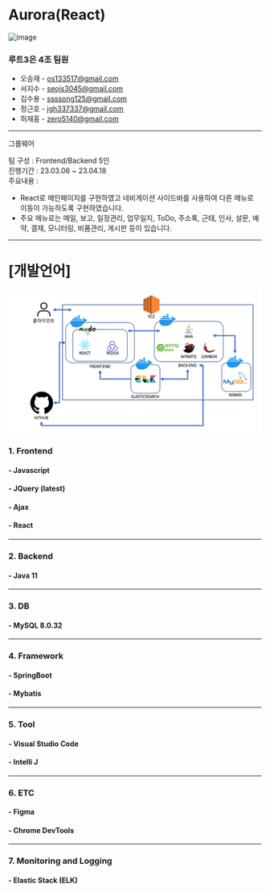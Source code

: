 # Aurora(React)
![image](https://user-images.githubusercontent.com/115364621/235844960-11851733-f3d7-433a-be69-74aee6edc92c.png)

### 루트3은 4조 팀원
* 오승재 - os133517@gmail.com
* 서지수 - seojs3045@gmail.com
* 김수용 - ssssong125@gmail.com 
* 정근호 -  jgh337337@gmail.com
* 허재홍 - zero5140@gmail.com

------------

그룹웨어 

팀 구성 : Frontend/Backend 5인  
진행기간 : 23.03.06 ~ 23.04.18  
주요내용 :
- React로 메인페이지를 구현하였고 네비게이션 사이드바를 사용하여 다른 메뉴로 이동이 가능하도록 구현하였습니다.
- 주요 메뉴로는 메일, 보고, 일정관리, 업무일지, ToDo, 주소록, 근태, 인사, 설문, 예약, 결재, 모니터링, 비품관리, 게시판 등이 있습니다. 

------------

# [개발언어]
![이미지](./stack.png)
### 1. Frontend
#### - Javascript
#### - JQuery (latest)
#### - Ajax
#### - React 
------------  
### 2. Backend
#### - Java 11
------------  
### 3. DB
#### - MySQL 8.0.32 
------------  
### 4. Framework
#### - SpringBoot
#### - Mybatis
------------  
### 5. Tool
#### - Visual Studio Code
#### - Intelli J
------------  
### 6. ETC
#### - Figma
#### - Chrome DevTools
------------  
### 7. Monitoring and Logging
#### - Elastic Stack (ELK)
